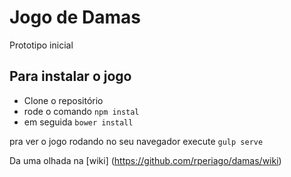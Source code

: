# Jogo de Damas

Prototipo inicial

## Para instalar o jogo

* Clone o repositório
* rode o comando ``npm instal``
* em seguida ``bower install``

pra ver o jogo rodando no seu navegador execute ``gulp serve``

Da uma olhada na [wiki] (https://github.com/rperiago/damas/wiki)





